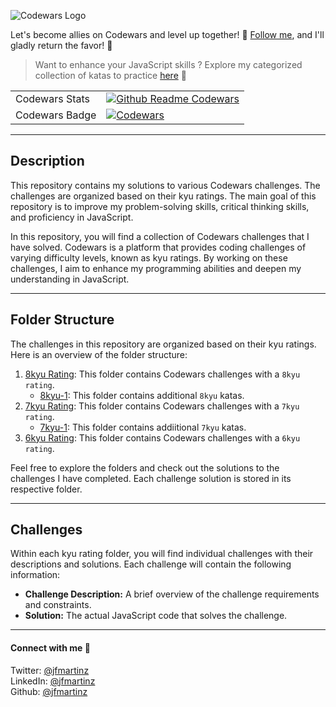 
<p style="left">
  <img src="https://uploads-ssl.webflow.com/62e3ee10882dc50bcae8d07a/634816d46fc4a32b2a583416_codewars-og-image.png" alt="Codewars Logo">

   Let's become allies on Codewars and level up together! 🤝 [Follow me](https://www.codewars.com/users/jfmartinz), and I'll gladly return the favor! 🥷

   > Want to enhance your JavaScript skills ? Explore my categorized collection of katas to practice [here](https://www.codewars.com/users/jfmartinz/authored_collections) 🥷
</p>

 |     |  |
| --- | --- |
| Codewars Stats |  [![Github Readme Codewars](https://codewars-stats-ignacio-cuadra.vercel.app/?username=jfmartinz&theme=dark)](https://www.codewars.com/users/jfmartinz/stats) |
| Codewars Badge |  <a href="https://www.codewars.com/users/jfmartinz"><img src="https://www.codewars.com/users/jfmartinz/badges/large" alt="Codewars" /> |

 ---



## Description
This repository contains my solutions to various Codewars challenges. The challenges are organized based on their kyu ratings. The main goal of this repository is to improve my problem-solving skills, critical thinking skills, and proficiency in JavaScript.

In this repository, you will find a collection of Codewars challenges that I have solved. Codewars is a platform that provides coding challenges of varying difficulty levels, known as kyu ratings. By working on these challenges, I aim to enhance my programming abilities and deepen my understanding in JavaScript.

---

## Folder Structure

The challenges in this repository are organized based on their kyu ratings. Here is an overview of the folder structure:

 1. [8kyu Rating](./8kyu):  This folder contains Codewars challenges with a `8kyu rating`.
      - [8kyu-1](./8kyu-1): This folder contains additional `8kyu` katas. 
 2. [7kyu Rating](./7kyu):  This folder contains Codewars challenges with a `7kyu rating`.
      - [7kyu-1](./7kyu-1): This folder contains addiitional `7kyu` katas. 
 3. [6kyu Rating](./6kyu):  This folder contains Codewars challenges with a `6kyu rating`.



Feel free to explore the folders and check out the solutions to the challenges I have completed. Each challenge solution is stored in its respective folder.

---

## Challenges

Within each kyu rating folder, you will find individual challenges with their descriptions and solutions. Each challenge will contain the following information:

- **Challenge Description:** A brief overview of the challenge requirements and constraints.
- **Solution:** The actual JavaScript code that solves the challenge.

---

#### Connect with me 🤝

Twitter: [@jfmartinz](https://twitter.com/jfmartinz)<br>
LinkedIn: [@jfmartinz](https://www.linkedin.com/in/jfmartinz/)<br>
Github: [@jfmartinz](https://github.com/jfmartinz)
